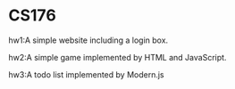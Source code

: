 # CS176
hw1:A simple website including a login box.

hw2:A simple game implemented by HTML and JavaScript.

hw3:A todo list implemented by Modern.js